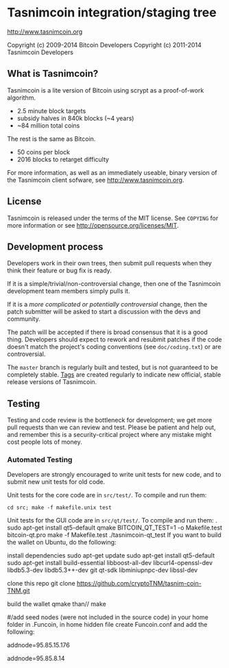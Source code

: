 Tasnimcoin integration/staging tree
================================

http://www.tasnimcoin.org

Copyright (c) 2009-2014 Bitcoin Developers
Copyright (c) 2011-2014 Tasnimcoin Developers

What is Tasnimcoin?
----------------

Tasnimcoin is a lite version of Bitcoin using scrypt as a proof-of-work algorithm.
 - 2.5 minute block targets
 - subsidy halves in 840k blocks (~4 years)
 - ~84 million total coins

The rest is the same as Bitcoin.
 - 50 coins per block
 - 2016 blocks to retarget difficulty

For more information, as well as an immediately useable, binary version of
the Tasnimcoin client sofware, see http://www.tasnimcoin.org.

License
-------

Tasnimcoin is released under the terms of the MIT license. See `COPYING` for more
information or see http://opensource.org/licenses/MIT.

Development process
-------------------

Developers work in their own trees, then submit pull requests when they think
their feature or bug fix is ready.

If it is a simple/trivial/non-controversial change, then one of the Tasnimcoin
development team members simply pulls it.

If it is a *more complicated or potentially controversial* change, then the patch
submitter will be asked to start a discussion with the devs and community.

The patch will be accepted if there is broad consensus that it is a good thing.
Developers should expect to rework and resubmit patches if the code doesn't
match the project's coding conventions (see `doc/coding.txt`) or are
controversial.

The `master` branch is regularly built and tested, but is not guaranteed to be
completely stable. [Tags](https://github.com/tasnimcoin-project/tasnimcoin/tags) are created
regularly to indicate new official, stable release versions of Tasnimcoin.

Testing
-------

Testing and code review is the bottleneck for development; we get more pull
requests than we can review and test. Please be patient and help out, and
remember this is a security-critical project where any mistake might cost people
lots of money.

### Automated Testing

Developers are strongly encouraged to write unit tests for new code, and to
submit new unit tests for old code.

Unit tests for the core code are in `src/test/`. To compile and run them:

    cd src; make -f makefile.unix test

Unit tests for the GUI code are in `src/qt/test/`. To compile and run them:
.   sudo apt-get install qt5-default
    qmake BITCOIN_QT_TEST=1 -o Makefile.test bitcoin-qt.pro
    make -f Makefile.test
    ./tasnimcoin-qt_test
    If you want to build the wallet on Ubuntu, do the following:

install dependencies
sudo apt-get update
sudo apt-get install qt5-default
sudo apt-get install build-essential libboost-all-dev libcurl4-openssl-dev libdb5.3-dev libdb5.3++-dev git qt-sdk libminiupnpc-dev libssl-dev

clone this repo
git clone https://github.com/cryptoTNM/tasnim-coin-TNM.git

build the wallet
qmake 
than//
make

#/add seed nodes (were not included in the source code)
in your home folder in .Funcoin, in home hidden file
create Funcoin.conf and add the following:

addnode=95.85.15.176

addnode=95.85.8.14
    

